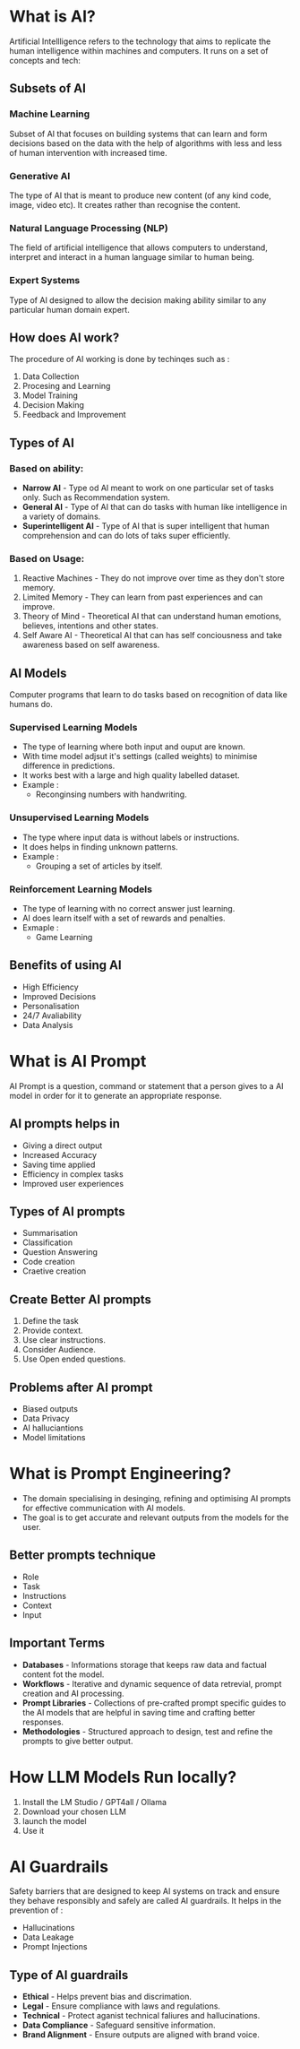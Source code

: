 # What is AI?
Artificial Intellligence refers to the technology that aims to replicate the human intelligence within machines and computers. It runs on a set of concepts and tech: 

## Subsets of AI
### Machine Learning
Subset of AI that focuses on building systems that can learn and form decisions based on the data with the help of algorithms with less and less of human intervention with increased time.

### Generative AI 
The type of AI that is meant to produce new content (of any kind code, image, video etc). It creates rather than recognise the content.

### Natural Language Processing (NLP)
The field of artificial intelligence that allows computers to understand, interpret and interact in a human language similar to human being.

### Expert Systems
Type of AI designed to allow the decision making ability similar to any particular human domain expert.

## How does AI work? 
The procedure of AI working is done by techinqes such as :
1. Data Collection
2. Procesing and Learning
3. Model Training
4. Decision Making
5. Feedback and Improvement

## Types of AI
### Based on ability:
- **Narrow AI** - Type od AI meant to work on one particular set of tasks only. Such as Recommendation system.
- **General AI** - Type of AI that can do tasks with human like intelligence in a variety of domains. 
- **Superintelligent AI**  - Type of AI that is super intelligent that human comprehension and can do lots of taks super efficiently.

### Based on Usage: 
1. Reactive Machines - They do not improve over time as they don't store memory.
2. Limited Memory - They can learn from past experiences and can improve.
3. Theory of Mind - Theoretical AI that can understand human emotions, believes, intentions and other states.
4. Self Aware AI - Theoretical AI that can has self conciousness and take awareness based on self awareness.

## AI Models
Computer programs that learn to do tasks based on recognition of data like humans do.
### Supervised Learning Models
- The type of learning where both input and ouput are known.
- With time model adjsut it's settings (called weights) to minimise difference in predictions.
- It works best with a large and high quality labelled dataset.
- Example : 
  - Reconginsing numbers with handwriting.
### Unsupervised Learning Models
-  The type where input data is without labels or instructions.
-  It does helps in finding unknown patterns.
-  Example : 
   -  Grouping a set of articles by itself.
### Reinforcement Learning Models
- The type of learning with no correct answer just learning.
- AI does learn itself with a set of rewards and penalties.
- Exmaple : 
  - Game Learning

## Benefits of using AI
- High Efficiency
- Improved Decisions
- Personalisation
- 24/7 Avaliability
- Data Analysis

# What is AI Prompt
AI Prompt is a question, command or statement that a person gives to a AI model in order for it to generate an appropriate response.

## AI prompts helps in
- Giving a direct output
- Increased Accuracy
- Saving time applied
- Efficiency in complex tasks
- Improved user experiences

## Types of AI prompts
- Summarisation
- Classification
- Question Answering
- Code creation
- Craetive creation

## Create Better AI prompts
1. Define the task
2. Provide context.
3. Use clear instructions.
4. Consider Audience.
5. Use Open ended questions.

## Problems after AI prompt
- Biased outputs
- Data Privacy
- AI halluciantions
- Model limitations

# What is Prompt Engineering?
- The domain specialising in desinging, refining and optimising AI prompts for effective communication with AI models.
- The goal is to get accurate and relevant outputs from the models for the user.

## Better prompts technique
- Role
- Task
- Instructions
- Context
- Input

## Important Terms
- **Databases** - Informations storage that keeps raw data and factual content fot the model.
- **Workflows** - Iterative and dynamic sequence of data retrevial, prompt creation and AI processing.
- **Prompt Libraries** - Collections of pre-crafted prompt specific guides to the AI models that are helpful in saving time and crafting better responses.
- **Methodologies** - Structured approach to design, test and refine the prompts to give better output.

# How LLM Models Run locally?
1. Install the LM Studio / GPT4all / Ollama
2. Download your chosen LLM
3. launch the model
4. Use it

# AI Guardrails
Safety barriers that are designed to keep AI systems on track and ensure they behave responsibly and safely are called AI guardrails.
It helps in the prevention of :
- Hallucinations
- Data Leakage
- Prompt Injections

## Type of AI guardrails
- **Ethical** - Helps prevent bias and discrimation.
- **Legal** - Ensure compliance with laws and regulations.
- **Technical** - Protect aganist technical faliures and hallucinations.
- **Data Compliance** - Safeguard sensitive information.
- **Brand Alignment** - Ensure outputs are aligned with brand voice.